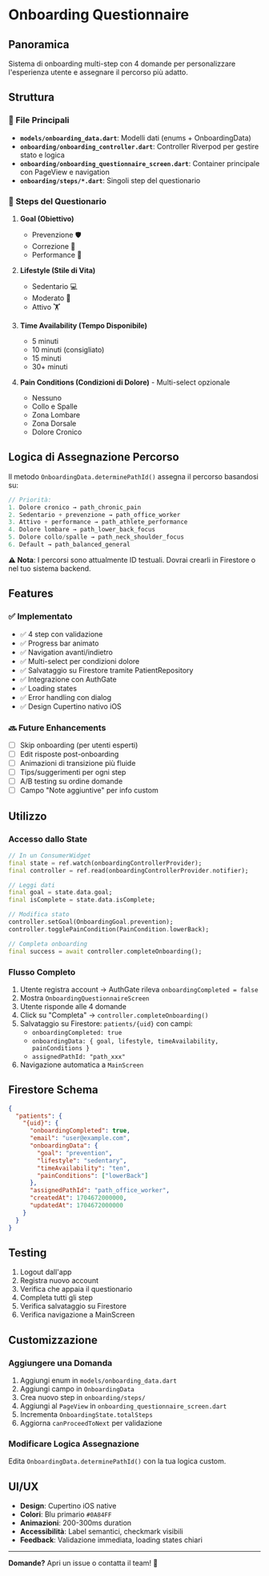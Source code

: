 # Onboarding Questionnaire

## Panoramica

Sistema di onboarding multi-step con 4 domande per personalizzare l'esperienza utente e assegnare il percorso più adatto.

## Struttura

### 📂 File Principali

- **`models/onboarding_data.dart`**: Modelli dati (enums + OnboardingData)
- **`onboarding/onboarding_controller.dart`**: Controller Riverpod per gestire stato e logica
- **`onboarding/onboarding_questionnaire_screen.dart`**: Container principale con PageView e navigation
- **`onboarding/steps/*.dart`**: Singoli step del questionario

### 🎯 Steps del Questionario

1. **Goal (Obiettivo)**
   - Prevenzione 🛡️
   - Correzione 🔧
   - Performance 🏃
   
2. **Lifestyle (Stile di Vita)**
   - Sedentario 💻
   - Moderato 🚶
   - Attivo 🏋️

3. **Time Availability (Tempo Disponibile)**
   - 5 minuti
   - 10 minuti (consigliato)
   - 15 minuti
   - 30+ minuti

4. **Pain Conditions (Condizioni di Dolore)** - Multi-select opzionale
   - Nessuno
   - Collo e Spalle
   - Zona Lombare
   - Zona Dorsale
   - Dolore Cronico

## Logica di Assegnazione Percorso

Il metodo `OnboardingData.determinePathId()` assegna il percorso basandosi su:

```dart
// Priorità:
1. Dolore cronico → path_chronic_pain
2. Sedentario + prevenzione → path_office_worker
3. Attivo + performance → path_athlete_performance
4. Dolore lombare → path_lower_back_focus
5. Dolore collo/spalle → path_neck_shoulder_focus
6. Default → path_balanced_general
```

**⚠️ Nota**: I percorsi sono attualmente ID testuali. Dovrai crearli in Firestore o nel tuo sistema backend.

## Features

### ✅ Implementato

- ✅ 4 step con validazione
- ✅ Progress bar animato
- ✅ Navigation avanti/indietro
- ✅ Multi-select per condizioni dolore
- ✅ Salvataggio su Firestore tramite PatientRepository
- ✅ Integrazione con AuthGate
- ✅ Loading states
- ✅ Error handling con dialog
- ✅ Design Cupertino nativo iOS

### 🔜 Future Enhancements

- [ ] Skip onboarding (per utenti esperti)
- [ ] Edit risposte post-onboarding
- [ ] Animazioni di transizione più fluide
- [ ] Tips/suggerimenti per ogni step
- [ ] A/B testing su ordine domande
- [ ] Campo "Note aggiuntive" per info custom

## Utilizzo

### Accesso dallo State

```dart
// In un ConsumerWidget
final state = ref.watch(onboardingControllerProvider);
final controller = ref.read(onboardingControllerProvider.notifier);

// Leggi dati
final goal = state.data.goal;
final isComplete = state.data.isComplete;

// Modifica stato
controller.setGoal(OnboardingGoal.prevention);
controller.togglePainCondition(PainCondition.lowerBack);

// Completa onboarding
final success = await controller.completeOnboarding();
```

### Flusso Completo

1. Utente registra account → AuthGate rileva `onboardingCompleted = false`
2. Mostra `OnboardingQuestionnaireScreen`
3. Utente risponde alle 4 domande
4. Click su "Completa" → `controller.completeOnboarding()`
5. Salvataggio su Firestore: `patients/{uid}` con campi:
   - `onboardingCompleted: true`
   - `onboardingData: { goal, lifestyle, timeAvailability, painConditions }`
   - `assignedPathId: "path_xxx"`
6. Navigazione automatica a `MainScreen`

## Firestore Schema

```json
{
  "patients": {
    "{uid}": {
      "onboardingCompleted": true,
      "email": "user@example.com",
      "onboardingData": {
        "goal": "prevention",
        "lifestyle": "sedentary",
        "timeAvailability": "ten",
        "painConditions": ["lowerBack"]
      },
      "assignedPathId": "path_office_worker",
      "createdAt": 1704672000000,
      "updatedAt": 1704672000000
    }
  }
}
```

## Testing

1. Logout dall'app
2. Registra nuovo account
3. Verifica che appaia il questionario
4. Completa tutti gli step
5. Verifica salvataggio su Firestore
6. Verifica navigazione a MainScreen

## Customizzazione

### Aggiungere una Domanda

1. Aggiungi enum in `models/onboarding_data.dart`
2. Aggiungi campo in `OnboardingData`
3. Crea nuovo step in `onboarding/steps/`
4. Aggiungi al `PageView` in `onboarding_questionnaire_screen.dart`
5. Incrementa `OnboardingState.totalSteps`
6. Aggiorna `canProceedToNext` per validazione

### Modificare Logica Assegnazione

Edita `OnboardingData.determinePathId()` con la tua logica custom.

## UI/UX

- **Design**: Cupertino iOS native
- **Colori**: Blu primario `#0A84FF`
- **Animazioni**: 200-300ms duration
- **Accessibilità**: Label semantici, checkmark visibili
- **Feedback**: Validazione immediata, loading states chiari

---

**Domande?** Apri un issue o contatta il team! 🚀
